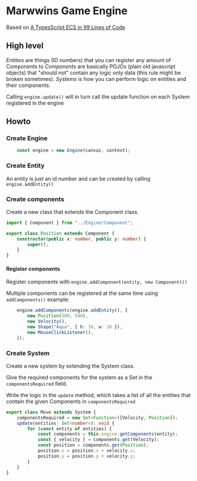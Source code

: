 # Marwwins Game Engine

Based on [A TypesScript ECS in 99 Lines of Code ](https://maxwellforbes.com/posts/typescript-ecs-implementation/)

## High level

*Entities* are things (ID numbers) that you can register any amount of Components to
*Components* are basically POJOs (plain old javascript objects) that "should not" contain any logic only data (this rule might be broken sometimes).
*Systems* is how you can perform logic on entities and their components.

Calling `engine.update()` will in turn call the update function on each System registered in the engine 

## Howto

### Create Engine
```ts
    const engine = new Engine(canvas, context);
```

### Create Entity

An entity is just an id number and can be created by calling `engine.addEntity()`

### Create components

Create a new class that extends the Component class.

```ts
import { Component } from "../Engine/Component";

export class Position extends Component {
    constructor(public x: number, public y: number) {
        super();
    }
}
```

#### Register components

Register components with `engine.addComponent(entity, new Component())`

Multiple components can be registered at the same time using `addComponents()` example:

```ts
    engine.addComponents(engine.addEntity(), [
        new Position(500, 500),
        new Velocity(),
        new Shape("Aqua", { h: 10, w: 10 }),
        new MouseClickListener(),
    ]);
```

### Create System

Create a new system by extending the System class. 

Give the required components for the system as a Set in the `componentsRequired` field.

Write the logic in the `update` method, which takes a list of all the entities that contain the given Components in `componentsRequired`

```ts
export class Move extends System {
    componentsRequired = new Set<Function>([Velocity, Position]);
    update(entities: Set<number>): void {
        for (const entity of entities) {
            const components = this.engine.getComponents(entity);
            const { velocity } = components.get(Velocity);
            const position = components.get(Position);
            position.x = position.x + velocity.x;
            position.y = position.y + velocity.y;
        }
    }
}
```
